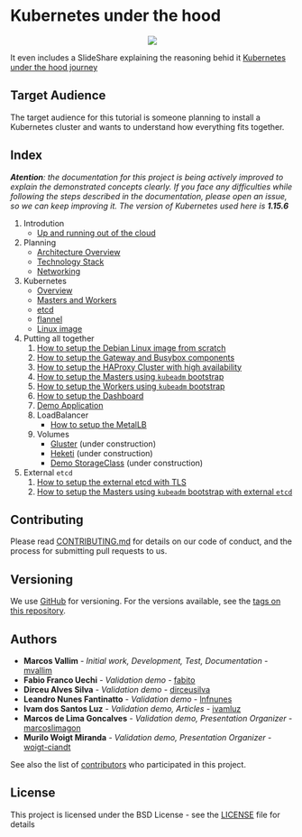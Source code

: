 # Kubernetes under the hood

<p align="center">
  <img src="documentation/images/under-the-hood.jpg">
</p>

It even includes a SlideShare explaining the reasoning behid it [Kubernetes under the hood journey](https://pt.slideshare.net/MarcosVallim1/kubernetes-under-the-hood-journey/MarcosVallim1/kubernetes-under-the-hood-journey)

## Target Audience

The target audience for this tutorial is someone planning to install a Kubernetes cluster and wants to understand how everything fits together.

## Index

***Atention**: the documentation for this project is being actively improved to explain the demonstrated concepts clearly. If you face any difficulties while following the steps described in the documentation, please open an issue, so we can keep improving it. The version of Kubernetes used here is **1.15.6***

1. Introdution
   - [Up and running out of the cloud](documentation/objective.md)
2. Planning
   - [Architecture Overview](documentation/common-cluster.md)
   - [Technology Stack](documentation/technologies.md)
   - [Networking](documentation/networking.md)
3. Kubernetes
   - [Overview](documentation/kube-overview.md)
   - [Masters and Workers](documentation/kube-masters-and-workers.md)
   - [etcd](documentation/kube-etcd.md)
   - [flannel](documentation/kube-flannel.md)
   - [Linux image](documentation/linux-image.md)
4. Putting all together
   1. [How to setup the Debian Linux image from scratch](documentation/create-linux-image.md)
   2. [How to setup the Gateway and Busybox components](documentation/starting-setup.md)
   3. [How to setup the HAProxy Cluster with high availability](documentation/haproxy-cluster.md)
   4. [How to setup the Masters using `kubeadm` bootstrap](documentation/kube-masters.md)
   5. [How to setup the Workers using `kubeadm` bootstrap](documentation/kube-workers.md)
   6. [How to setup the Dashboard](documentation/kube-dashboard.md)
   7. [Demo Application](documentation/kube-demo-application.md)
   8. LoadBalancer
      - [How to setup the MetalLB](documentation/kube-metallb.md)
   9. Volumes
      - [Gluster](documentation/gluster.md) (under construction)
      - [Heketi](documentation/kube-heketi.md) (under construction)
      - [Demo StorageClass](documentation/kube-demo-storageclass.md) (under construction)
5. External `etcd`
   1. [How to setup the external etcd with TLS](documentation/etcd.md)
   2. [How to setup the Masters using `kubeadm` bootstrap with external `etcd`](documentation/kube-masters-external-etcd.md)

## Contributing

Please read [CONTRIBUTING.md](CONTRIBUTING.md) for details on our code of conduct, and the process for submitting pull requests to us.

## Versioning

We use [GitHub](https://github.com/mvallim/kubernetes-under-the-hood) for versioning. For the versions available, see the [tags on this repository](https://github.com/mvallim/kubernetes-under-the-hood/tags).

## Authors

- **Marcos Vallim** - *Initial work, Development, Test, Documentation* - [mvallim](https://github.com/mvallim)
- **Fabio Franco Uechi** - *Validation demo* - [fabito](https://github.com/fabito)
- **Dirceu Alves Silva** - *Validation demo* - [dirceusilva](https://github.com/dirceuSilva)
- **Leandro Nunes Fantinatto** - *Validation demo* - [lnfnunes](https://github.com/lnfnunes)
- **Ivam dos Santos Luz** - *Validation demo, Articles* - [ivamluz](https://github.com/ivamluz)
- **Marcos de Lima Goncalves** - *Validation demo, Presentation Organizer* - [marcoslimagon](https://github.com/marcoslimagon)
- **Murilo Woigt Miranda** - *Validation demo, Presentation Organizer* - [woigt-ciandt](https://github.com/woigt-ciandt)

See also the list of [contributors](CONTRIBUTORS.txt) who participated in this project.

## License

This project is licensed under the BSD License - see the [LICENSE](LICENSE) file for details
